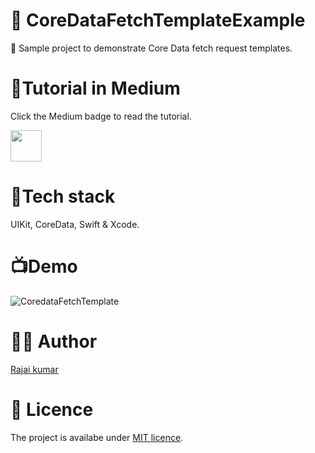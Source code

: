 # 💾 CoreDataFetchTemplateExample

💾 Sample project to demonstrate Core Data fetch request templates.

# 📄Tutorial in Medium

Click the Medium badge to read the tutorial.

 <a href="https://rajaikumar.medium.com/coredata-fetch-request-template-e07e94bc013e"><img src="https://img.shields.io/badge/medium-%2312100E.svg?&style=for-the-badge&logo=medium&logoColor=white" height=50></a> 

# 🥞Tech stack

UIKit, CoreData, Swift & Xcode.

# 📺Demo

![CoredataFetchTemplate](https://user-images.githubusercontent.com/22410262/108630690-0f8bdd80-748c-11eb-883e-73fadd5dcd75.gif)

# 👨‍💻 Author 
[Rajai kumar](https://github.com/Rajaikumar-iOSDev)

# 🔖 Licence 
The project is availabe under [MIT licence](https://github.com/Rajaikumar-iOSDev/CoreDataFetchTemplateExample/blob/main/LICENSE).
